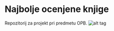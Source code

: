 # Najbolje ocenjene knjige
Repozitorij za projekt pri predmetu OPB.
![alt tag](https://github.com/aniiiim/Najbolje-ocenjene-knjige/blob/master/ER-diagram.png)
